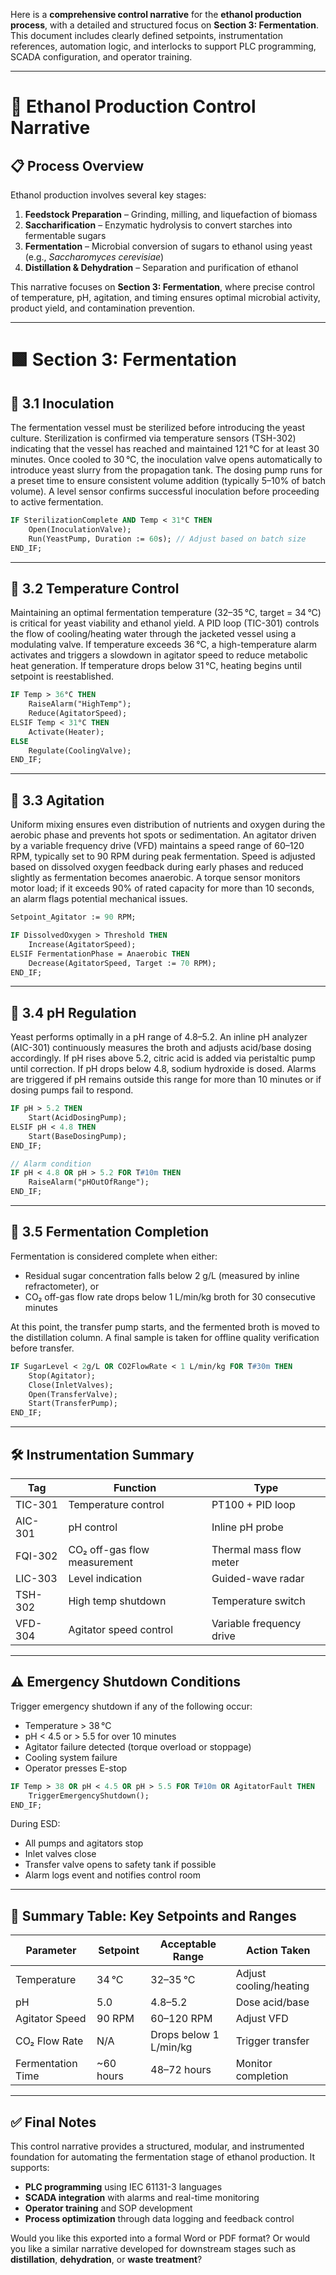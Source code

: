 Here is a **comprehensive control narrative** for the **ethanol production process**, with a detailed and structured focus on **Section 3: Fermentation**. This document includes clearly defined setpoints, instrumentation references, automation logic, and interlocks to support PLC programming, SCADA configuration, and operator training.

---

# 🧫 Ethanol Production Control Narrative

## 📋 Process Overview

Ethanol production involves several key stages:
1. **Feedstock Preparation** – Grinding, milling, and liquefaction of biomass
2. **Saccharification** – Enzymatic hydrolysis to convert starches into fermentable sugars
3. **Fermentation** – Microbial conversion of sugars to ethanol using yeast (e.g., *Saccharomyces cerevisiae*)
4. **Distillation & Dehydration** – Separation and purification of ethanol

This narrative focuses on **Section 3: Fermentation**, where precise control of temperature, pH, agitation, and timing ensures optimal microbial activity, product yield, and contamination prevention.

---

# 🟩 Section 3: Fermentation

## 🔹 3.1 Inoculation

The fermentation vessel must be sterilized before introducing the yeast culture. Sterilization is confirmed via temperature sensors (TSH-302) indicating that the vessel has reached and maintained 121 °C for at least 30 minutes. Once cooled to 30 °C, the inoculation valve opens automatically to introduce yeast slurry from the propagation tank. The dosing pump runs for a preset time to ensure consistent volume addition (typically 5–10% of batch volume). A level sensor confirms successful inoculation before proceeding to active fermentation.

```pascal
IF SterilizationComplete AND Temp < 31°C THEN
    Open(InoculationValve);
    Run(YeastPump, Duration := 60s); // Adjust based on batch size
END_IF;
```

---

## 🔹 3.2 Temperature Control

Maintaining an optimal fermentation temperature (32–35 °C, target = 34 °C) is critical for yeast viability and ethanol yield. A PID loop (TIC-301) controls the flow of cooling/heating water through the jacketed vessel using a modulating valve. If temperature exceeds 36 °C, a high-temperature alarm activates and triggers a slowdown in agitator speed to reduce metabolic heat generation. If temperature drops below 31 °C, heating begins until setpoint is reestablished.

```pascal
IF Temp > 36°C THEN
    RaiseAlarm("HighTemp");
    Reduce(AgitatorSpeed);
ELSIF Temp < 31°C THEN
    Activate(Heater);
ELSE
    Regulate(CoolingValve);
END_IF;
```

---

## 🔹 3.3 Agitation

Uniform mixing ensures even distribution of nutrients and oxygen during the aerobic phase and prevents hot spots or sedimentation. An agitator driven by a variable frequency drive (VFD) maintains a speed range of 60–120 RPM, typically set to 90 RPM during peak fermentation. Speed is adjusted based on dissolved oxygen feedback during early phases and reduced slightly as fermentation becomes anaerobic. A torque sensor monitors motor load; if it exceeds 90% of rated capacity for more than 10 seconds, an alarm flags potential mechanical issues.

```pascal
Setpoint_Agitator := 90 RPM;

IF DissolvedOxygen > Threshold THEN
    Increase(AgitatorSpeed);
ELSIF FermentationPhase = Anaerobic THEN
    Decrease(AgitatorSpeed, Target := 70 RPM);
END_IF;
```

---

## 🔹 3.4 pH Regulation

Yeast performs optimally in a pH range of 4.8–5.2. An inline pH analyzer (AIC-301) continuously measures the broth and adjusts acid/base dosing accordingly. If pH rises above 5.2, citric acid is added via peristaltic pump until correction. If pH drops below 4.8, sodium hydroxide is dosed. Alarms are triggered if pH remains outside this range for more than 10 minutes or if dosing pumps fail to respond.

```pascal
IF pH > 5.2 THEN
    Start(AcidDosingPump);
ELSIF pH < 4.8 THEN
    Start(BaseDosingPump);
END_IF;

// Alarm condition
IF pH < 4.8 OR pH > 5.2 FOR T#10m THEN
    RaiseAlarm("pHOutOfRange");
END_IF;
```

---

## 🔹 3.5 Fermentation Completion

Fermentation is considered complete when either:
- Residual sugar concentration falls below 2 g/L (measured by inline refractometer), or
- CO₂ off-gas flow rate drops below 1 L/min/kg broth for 30 consecutive minutes

At this point, the transfer pump starts, and the fermented broth is moved to the distillation column. A final sample is taken for offline quality verification before transfer.

```pascal
IF SugarLevel < 2g/L OR CO2FlowRate < 1 L/min/kg FOR T#30m THEN
    Stop(Agitator);
    Close(InletValves);
    Open(TransferValve);
    Start(TransferPump);
END_IF;
```

---

## 🛠 Instrumentation Summary

| Tag | Function | Type |
|-----|----------|------|
| TIC-301 | Temperature control | PT100 + PID loop |
| AIC-301 | pH control | Inline pH probe |
| FQI-302 | CO₂ off-gas flow measurement | Thermal mass flow meter |
| LIC-303 | Level indication | Guided-wave radar |
| TSH-302 | High temp shutdown | Temperature switch |
| VFD-304 | Agitator speed control | Variable frequency drive |

---

## ⚠️ Emergency Shutdown Conditions

Trigger emergency shutdown if any of the following occur:
- Temperature > 38 °C
- pH < 4.5 or > 5.5 for over 10 minutes
- Agitator failure detected (torque overload or stoppage)
- Cooling system failure
- Operator presses E-stop

```pascal
IF Temp > 38 OR pH < 4.5 OR pH > 5.5 FOR T#10m OR AgitatorFault THEN
    TriggerEmergencyShutdown();
END_IF;
```

During ESD:
- All pumps and agitators stop
- Inlet valves close
- Transfer valve opens to safety tank if possible
- Alarm logs event and notifies control room

---

## 📌 Summary Table: Key Setpoints and Ranges

| Parameter | Setpoint | Acceptable Range | Action Taken |
|----------|----------|------------------|--------------|
| Temperature | 34 °C | 32–35 °C | Adjust cooling/heating |
| pH | 5.0 | 4.8–5.2 | Dose acid/base |
| Agitator Speed | 90 RPM | 60–120 RPM | Adjust VFD |
| CO₂ Flow Rate | N/A | Drops below 1 L/min/kg | Trigger transfer |
| Fermentation Time | ~60 hours | 48–72 hours | Monitor completion |

---

## ✅ Final Notes

This control narrative provides a structured, modular, and instrumented foundation for automating the fermentation stage of ethanol production. It supports:
- **PLC programming** using IEC 61131-3 languages
- **SCADA integration** with alarms and real-time monitoring
- **Operator training** and SOP development
- **Process optimization** through data logging and feedback control

Would you like this exported into a formal Word or PDF format? Or would you like a similar narrative developed for downstream stages such as **distillation**, **dehydration**, or **waste treatment**?
